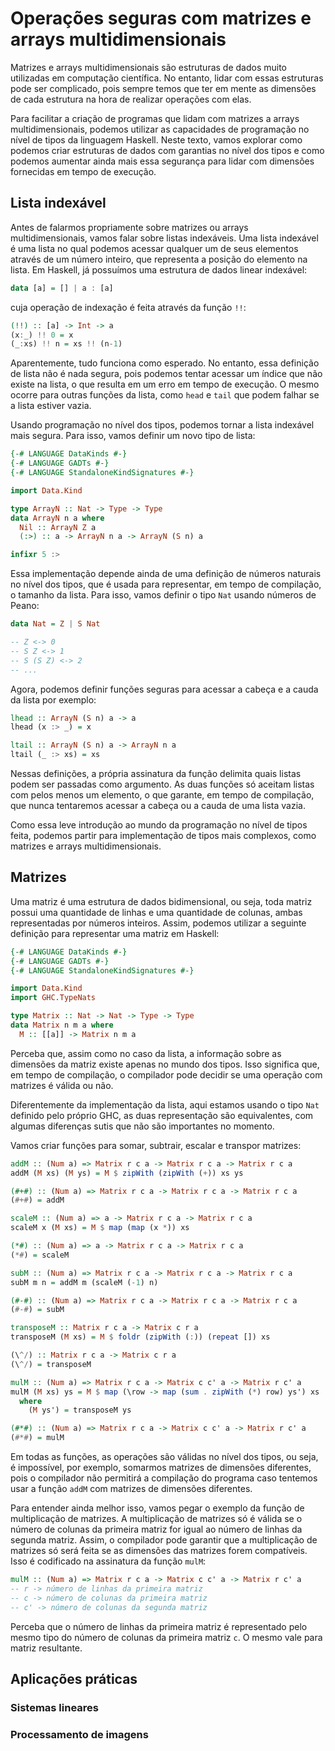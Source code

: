 # Operações seguras com matrizes e arrays multidimensionais

Matrizes e arrays multidimensionais são estruturas de dados muito utilizadas em computação científica. No entanto, lidar com essas estruturas pode ser complicado, pois sempre temos que ter em mente as dimensões de cada estrutura na hora de realizar operações com elas.

Para facilitar a criação de programas que lidam com matrizes a arrays multidimensionais, podemos utilizar as capacidades de programação no nível de tipos da linguagem Haskell. Neste texto, vamos explorar como podemos criar estruturas de dados com garantias no nível dos tipos e como podemos aumentar ainda mais essa segurança para lidar com dimensões fornecidas em tempo de execução.

## Lista indexável

Antes de falarmos propriamente sobre matrizes ou arrays multidimensionais, vamos falar sobre listas indexáveis. Uma lista indexável é uma lista no qual podemos acessar qualquer um de seus elementos através de um número inteiro, que representa a posição do elemento na lista. Em Haskell, já possuímos uma estrutura de dados linear indexável:

```hs
data [a] = [] | a : [a]
```

cuja operação de indexação é feita através da função `!!`:

```hs
(!!) :: [a] -> Int -> a
(x:_) !! 0 = x
(_:xs) !! n = xs !! (n-1)
```

Aparentemente, tudo funciona como esperado. No entanto, essa definição de lista não é nada segura, pois podemos tentar acessar um índice que não existe na lista, o que resulta em um erro em tempo de execução. O mesmo ocorre para outras funções da lista, como `head` e `tail` que podem falhar se a lista estiver vazia.

Usando programação no nível dos tipos, podemos tornar a lista indexável mais segura. Para isso, vamos definir um novo tipo de lista:

```hs
{-# LANGUAGE DataKinds #-}
{-# LANGUAGE GADTs #-}
{-# LANGUAGE StandaloneKindSignatures #-}

import Data.Kind

type ArrayN :: Nat -> Type -> Type
data ArrayN n a where
  Nil :: ArrayN Z a
  (:>) :: a -> ArrayN n a -> ArrayN (S n) a

infixr 5 :>
```

Essa implementação depende ainda de uma definição de números naturais no nível dos tipos, que é usada para representar, em tempo de compilação, o tamanho da lista. Para isso, vamos definir o tipo `Nat` usando números de Peano:

```hs
data Nat = Z | S Nat

-- Z <-> 0
-- S Z <-> 1
-- S (S Z) <-> 2
-- ...
```

Agora, podemos definir funções seguras para acessar a cabeça e a cauda da lista por exemplo:

```hs
lhead :: ArrayN (S n) a -> a
lhead (x :> _) = x

ltail :: ArrayN (S n) a -> ArrayN n a
ltail (_ :> xs) = xs
```

Nessas definições, a própria assinatura da função delimita quais listas podem ser passadas como argumento. As duas funções só aceitam listas com pelos menos um elemento, o que garante, em tempo de compilação, que nunca tentaremos acessar a cabeça ou a cauda de uma lista vazia.

Como essa leve introdução ao mundo da programação no nível de tipos feita, podemos partir para implementação de tipos mais complexos, como matrizes e arrays multidimensionais.

## Matrizes

Uma matriz é uma estrutura de dados bidimensional, ou seja, toda matriz possui uma quantidade de linhas e uma quantidade de colunas, ambas representadas por números inteiros. Assim, podemos utilizar a seguinte definição para representar uma matriz em Haskell:

```hs
{-# LANGUAGE DataKinds #-}
{-# LANGUAGE GADTs #-}
{-# LANGUAGE StandaloneKindSignatures #-}

import Data.Kind
import GHC.TypeNats

type Matrix :: Nat -> Nat -> Type -> Type
data Matrix n m a where
  M :: [[a]] -> Matrix n m a
```

Perceba que, assim como no caso da lista, a informação sobre as dimensões da matriz existe apenas no mundo dos tipos. Isso significa que, em tempo de compilação, o compilador pode decidir se uma operação com matrizes é válida ou não.

Diferentemente da implementação da lista, aqui estamos usando o tipo `Nat` definido pelo próprio GHC, as duas representação são equivalentes, com algumas diferenças sutis que não são importantes no momento.

Vamos criar funções para somar, subtrair, escalar e transpor matrizes:

```hs
addM :: (Num a) => Matrix r c a -> Matrix r c a -> Matrix r c a
addM (M xs) (M ys) = M $ zipWith (zipWith (+)) xs ys

(#+#) :: (Num a) => Matrix r c a -> Matrix r c a -> Matrix r c a
(#+#) = addM

scaleM :: (Num a) => a -> Matrix r c a -> Matrix r c a
scaleM x (M xs) = M $ map (map (x *)) xs

(*#) :: (Num a) => a -> Matrix r c a -> Matrix r c a
(*#) = scaleM

subM :: (Num a) => Matrix r c a -> Matrix r c a -> Matrix r c a
subM m n = addM m (scaleM (-1) n)

(#-#) :: (Num a) => Matrix r c a -> Matrix r c a -> Matrix r c a
(#-#) = subM

transposeM :: Matrix r c a -> Matrix c r a
transposeM (M xs) = M $ foldr (zipWith (:)) (repeat []) xs

(\^/) :: Matrix r c a -> Matrix c r a
(\^/) = transposeM

mulM :: (Num a) => Matrix r c a -> Matrix c c' a -> Matrix r c' a
mulM (M xs) ys = M $ map (\row -> map (sum . zipWith (*) row) ys') xs
  where
    (M ys') = transposeM ys

(#*#) :: (Num a) => Matrix r c a -> Matrix c c' a -> Matrix r c' a
(#*#) = mulM
```

Em todas as funções, as operações são válidas no nível dos tipos, ou seja, é impossível, por exemplo, somarmos matrizes de dimensões diferentes, pois o compilador não permitirá a compilação do programa caso tentemos usar a função `addM` com matrizes de dimensões diferentes.

Para entender ainda melhor isso, vamos pegar o exemplo da função de multiplicação de matrizes. A multiplicação de matrizes só é válida se o número de colunas da primeira matriz for igual ao número de linhas da segunda matriz. Assim, o compilador pode garantir que a multiplicação de matrizes só será feita se as dimensões das matrizes forem compatíveis. Isso é codificado na assinatura da função `mulM`:

```hs
mulM :: (Num a) => Matrix r c a -> Matrix c c' a -> Matrix r c' a
-- r -> número de linhas da primeira matriz
-- c -> número de colunas da primeira matriz
-- c' -> número de colunas da segunda matriz
```

Perceba que o número de linhas da primeira matriz é representado pelo mesmo tipo do número de colunas da primeira matriz `c`. O mesmo vale para matriz resultante.

## Aplicações práticas

### Sistemas lineares

### Processamento de imagens
<!-- Aplicações de Kernels de diferentes tamanhos e operações de convolução type-safe -->
<!-- TODO: remove all mentions of multidimensional arrays -->
